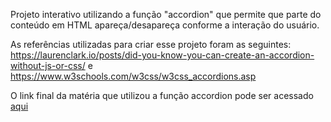 Projeto interativo utilizando a função "accordion" que permite que parte do conteúdo em HTML apareça/desapareça conforme a interação do usuário. 

As referências utilizadas para criar esse projeto foram as seguintes: https://laurenclark.io/posts/did-you-know-you-can-create-an-accordion-without-js-or-css/ e https://www.w3schools.com/w3css/w3css_accordions.asp

O link final da matéria que utilizou a função accordion pode ser acessado [aqui](https://www.nexojornal.com.br/grafico/2021/12/15/O-colapso-da-Uni%C3%A3o-Sovi%C3%A9tica-e-seu-impacto-nas-ex-rep%C3%BAblicas)
